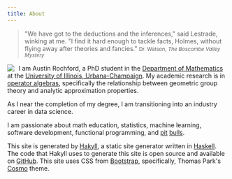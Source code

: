 ```yaml
---
title: About
---
```

> "We have got to the deductions and the inferences," said Lestrade, winking at me. "I find it hard enough to tackle facts, Holmes, without flying away after theories and fancies."
> <small>Dr. Watson, _The Boscombe Valley Mystery_</small>

<img src="http://www.gravatar.com/avatar/b464bd12dd8e08493990689147d7a422?s=128" class="img-rounded" style="float:left;margin:0 10px 0 0;" />


I am Austin Rochford, a PhD student in the [Department of Mathematics](http://www.math.uiuc.edu) at the [University of Illinois, Urbana-Champaign](http://www.uiuc.edu).  My academic research is in [operator algebras](http://en.wikipedia.org/wiki/Operator_algebra), specifically the relationship between geometric group theory and analytic approximation properties.

As I near the completion of my degree, I am transitioning into an industry career in data science.

I am passionate about math education, statistics, machine learning, software development, functional programming, and [pit](/images/snowdogs.png) [bulls](http://rescueapittie.org/).

This site is generated by [Hakyll](http://jaspervdj.be/hakyll/), a static site generator written in [Haskell](http://www.haskell.org).  The code that Hakyll uses to generate this site is open source and available on [GitHub](http://www.github.com/AustinRochford/www).  This site uses CSS from [Bootstrap](http://twitter.github.io/bootstrap/index.html), specifically, Thomas Park's [Cosmo](http://bootswatch.com/cosmo) theme.

